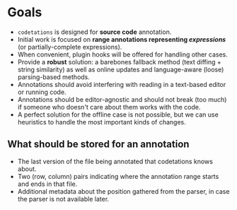 # Goals
* `codetations` is designed for **source code** annotation.
* Initial work is focused on **range annotations representing *expressions*** (or partially-complete expressions).
* When convenient, plugin hooks will be offered for handling other cases.
* Provide a **robust** solution: a barebones fallback method (text diffing + string similarity) as well as online updates and language-aware (loose) parsing-based methods.
* Annotations should avoid interfering with reading in a text-based editor or running code.
* Annotations should be editor-agnostic and should not break (too much) if someone who doesn't care about them works with the code.
* A perfect solution for the offline case is not possible, but we can use heuristics to handle the most important kinds of changes.

## What should be stored for an annotation
* The last version of the file being annotated that codetations knows about.
* Two (row, column) pairs indicating where the annotation range starts and ends in that file.
* Additional metadata about the position gathered from the parser, in case the parser is not available later.

